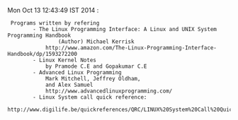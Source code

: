 Mon Oct 13 12:43:49 IST 2014 :
	
	 Programs written by refering 
			- The Linux Programming Interface: A Linux and UNIX System Programming Handbook
					(Author) Michael Kerrisk 
				http://www.amazon.com/The-Linux-Programming-Interface-Handbook/dp/1593272200
			- Linux Kernel Notes 
				by Pramode C.E and Gopakumar C.E
			- Advanced Linux Programming
                Mark Mitchell, Jeffrey Oldham,
                and Alex Samuel
				http://www.advancedlinuxprogramming.com/
			- Linux System call quick reference:
				http://www.digilife.be/quickreferences/QRC/LINUX%20System%20Call%20Quick%20Reference.pdf
